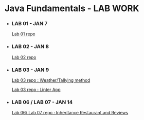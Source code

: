 # Java Fundamentals - LAB WORK

- ### LAB 01 - JAN 7
  [Lab 01 repo](https://github.com/micahThor/java-fundamentals/tree/master/basics)
  
- ### LAB 02 - JAN 8
  [Lab 02 repo](https://github.com/micahThor/java-fundamentals/tree/master/basiclibrary)
  
  
- ### LAB 03 - JAN 9
  [Lab 03 repo : Weather/Tallying method](https://github.com/micahThor/java-fundamentals/tree/master/basiclibrary)
  
  [Lab 03 repo : Linter App](https://github.com/micahThor/java-fundamentals/tree/master/linter)
  
- ### LAB 06 / LAB 07 - JAN 14
  [Lab 06/ Lab 07 repo : Inheritance Restaurant and Reviews](https://github.com/micahThor/java-fundamentals/tree/master/inheritance)
